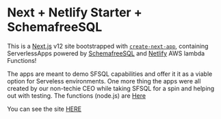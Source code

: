 # Next + Netlify Starter + SchemafreeSQL

This is a [Next.js](https://nextjs.org/) v12 site bootstrapped with [`create-next-app`](https://github.com/vercel/next.js/tree/canary/packages/create-next-app), containing ServerlessApps powered by [SchemafreeSQL](https://schemafreesql.com/) and [Netlify](https://netlify.com/) AWS lambda Functions! 

The apps are meant to demo SFSQL capabilities and offer it it as a viable option for Serveless environments. One more thing the apps were all created by our non-techie CEO while taking SFSQL for a spin and helping out with testing. The functions (node.js) are [Here](https://github.com/SchemaFreeSQL/netlifysite/tree/main/netlify/functions)

You can see the site [HERE](https://harmonious-mermaid-c4d794.netlify.app/)

